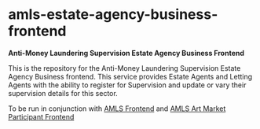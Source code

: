 amls-estate-agency-business-frontend
=========================================

**Anti-Money Laundering Supervision Estate Agency Business Frontend**

This is the repository for the Anti-Money Laundering Supervision Estate Agency Business frontend. This service provides Estate Agents and Letting Agents with the ability to register for Supervision and update or vary their supervision details for this sector.

To be run in conjunction with [AMLS Frontend](https://github.com/hmrc/amls-frontend) and [AMLS Art Market Participant Frontend](https://github.com/hmrc/amls-art-market-participant-frontend)